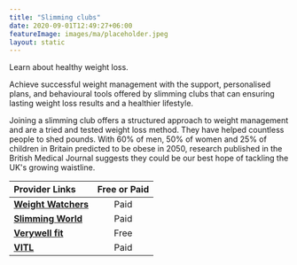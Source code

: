 ```yaml
---
title: "Slimming clubs"
date: 2020-09-01T12:49:27+06:00
featureImage: images/ma/placeholder.jpeg
layout: static
---
```


Learn about healthy weight loss.

Achieve successful weight management with the support, personalised plans, and behavioural tools offered by slimming clubs that can ensuring lasting weight loss results and a healthier lifestyle.

Joining a slimming club offers a structured approach to weight management and are a tried and tested weight loss method. They have helped countless people to shed pounds. With 60% of men, 50% of women and 25% of children in Britain predicted to be obese in 2050, research published in the British Medical Journal suggests they could be our best hope of tackling the UK's growing waistline.

| Provider Links      | Free or Paid  |  
| :-----------          | :--------------:      |  
| [**Weight Watchers**](https://www.weightwatchers.com/uk/) | Paid | 
| [**Slimming World**](https://www.slimmingworld.co.uk/) | Paid | 
| [**Verywell fit**](https://www.verywellfit.com/im-over-40-and-i-cant-lose-weight-1230893) | Free  | 
| [**VITL**](https://www.awin1.com/cread.php?awinmid=6724&awinaffid=1198638&ued=https%3A%2F%2Fvitl.com%2F) | Paid | 
  

<br/><br/>






